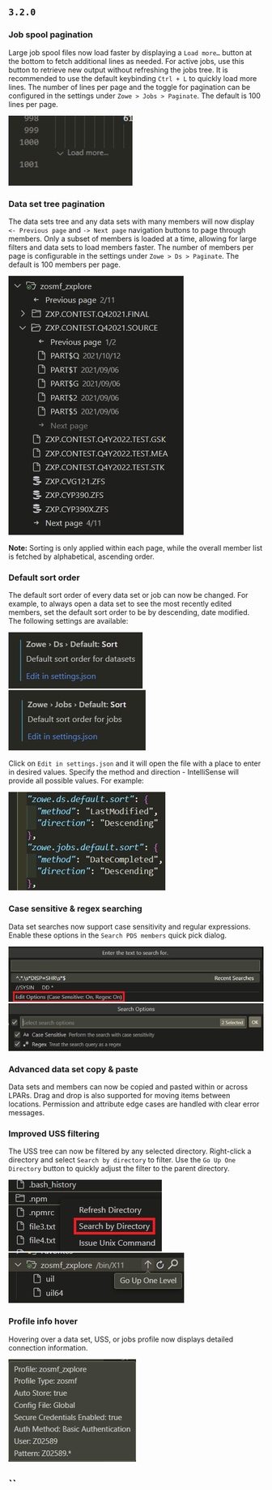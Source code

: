 ## `3.2.0`

### Job spool pagination

Large job spool files now load faster by displaying a `Load more…` button at the bottom to fetch additional lines as needed. For active jobs, use this button to retrieve new output without refreshing the jobs tree. It is recommended to use the default keybinding `Ctrl + L` to quickly load more lines. The number of lines per page and the toggle for pagination can be configured in the settings under `Zowe > Jobs > Paginate`. The default is 100 lines per page.

![3.2-job-spool-1](./images/3.2-job-spool-1.png)

### Data set tree pagination

The data sets tree and any data sets with many members will now display `<- Previous page` and `-> Next page` navigation buttons to page through members. Only a subset of members is loaded at a time, allowing for large filters and data sets to load members faster. The number of members per page is configurable in the settings under `Zowe > Ds > Paginate`. The default is 100 members per page.

![3.2-ds-pagination-1](./images/3.2-ds-pagination-1.png)

**Note:** Sorting is only applied within each page, while the overall member list is fetched by alphabetical, ascending order.

### Default sort order

The default sort order of every data set or job can now be changed. For example, to always open a data set to see the most recently edited members, set the default sort order to be by descending, date modified. The following settings are available:

![3.2-default-sort-1](./images/3.2-default-sort-1.png)
![3.2-default-sort-2](./images/3.2-default-sort-2.png)

Click on `Edit in settings.json` and it will open the file with a place to enter in desired values. Specify the method and direction - IntelliSense will provide all possible values. For example:

![3.2-default-sort-3](./images/3.2-default-sort-3.png)

### Case sensitive & regex searching

Data set searches now support case sensitivity and regular expressions. Enable these options in the `Search PDS members` quick pick dialog.

![3.2-search-1](./images/3.2-search-1.png)
![3.2-search-2](./images/3.2-search-2.png)

### Advanced data set copy & paste

Data sets and members can now be copied and pasted within or across LPARs. Drag and drop is also supported for moving items between locations. Permission and attribute edge cases are handled with clear error messages.

### Improved USS filtering

The USS tree can now be filtered by any selected directory. Right-click a directory and select `Search by directory` to filter. Use the `Go Up One Directory` button to quickly adjust the filter to the parent directory.

![3.2-uss-filter-1](./images/3.2-uss-filter-1.png)
![3.2-uss-filter-2](./images/3.2-uss-filter-2.png)

### Profile info hover

Hovering over a data set, USS, or jobs profile now displays detailed connection information.

![3.2-hover-1](./images/3.2-hover-1.png)

## `` <!-- KEEP THIS HERE AS IT MARKS END OF FILE -->
